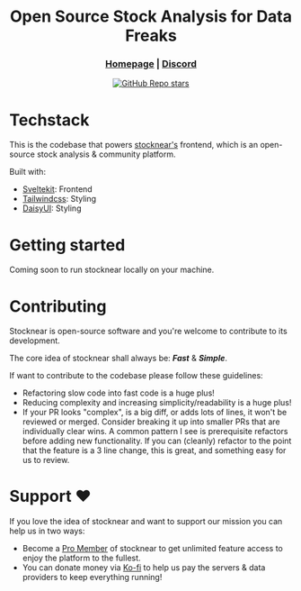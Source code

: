 <div align="center">



# **Open Source Stock Analysis for Data Freaks**

<h3>

[Homepage](https://stocknear.com/) | [Discord](https://discord.com/invite/hCwZMMZ2MT)

</h3>

[![GitHub Repo stars](https://img.shields.io/github/stars/stocknear/frontend)](https://github.com/stocknear/frontend/stargazers)

</div>



# Techstack
This is the codebase that powers [stocknear's](https://stocknear.com/) frontend, which is an open-source stock analysis & community platform.

Built with:
- [Sveltekit](https://kit.svelte.dev/): Frontend
- [Tailwindcss](https://tailwindcss.com/): Styling
- [DaisyUI](https://daisyui.com/): Styling

# Getting started
Coming soon to run stocknear locally on your machine.

# Contributing
Stocknear is open-source software and you're welcome to contribute to its development.

The core idea of stocknear shall always be: ***Fast*** & ***Simple***.

If want to contribute to the codebase please follow these guidelines:
- Refactoring slow code into fast code is a huge plus!
- Reducing complexity and increasing simplicity/readability is a huge plus!
- If your PR looks "complex", is a big diff, or adds lots of lines, it won't be reviewed or merged. Consider breaking it up into smaller PRs that are individually clear wins. A common pattern I see is prerequisite refactors before adding new functionality. If you can (cleanly) refactor to the point that the feature is a 3 line change, this is great, and something easy for us to review.

# Support ❤️
If you love the idea of stocknear and want to support our mission you can help us in two ways:
- Become a [Pro Member](https://stocknear.com/pricing) of stocknear to get unlimited feature access to enjoy the platform to the fullest.
- You can donate money via [Ko-fi](https://ko-fi.com/stocknear) to help us pay the servers & data providers to keep everything running! 

